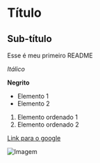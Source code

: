 # Título

## Sub-título
Esse é meu primeiro README

*Itálico*

**Negrito**

- Elemento 1
- Elemento 2

1) Elemento ordenado 1
2) Elemento ordenado 2

[Link para o google](www.google.com)

![Imagem](https://analyticsindiamag.com/wp-content/uploads/2022/08/jet-brains.jpg)